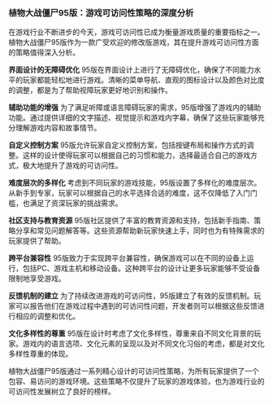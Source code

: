 ### 植物大战僵尸95版：游戏可访问性策略的深度分析

在游戏行业不断进步的今天，游戏可访问性已成为衡量游戏质量的重要指标之一。植物大战僵尸95版作为一款广受欢迎的修改版游戏，其在提升游戏可访问性方面的策略值得深入分析。

**界面设计的无障碍优化**
95版在界面设计上进行了无障碍优化，确保了不同能力水平的玩家都能轻松地进行游戏。清晰的菜单导航、直观的图标设计以及颜色对比度的调整，都是为了帮助视障玩家更好地识别和操作。

**辅助功能的增强**
为了满足听障或语言障碍玩家的需求，95版增强了游戏内的辅助功能。通过提供详细的文字描述、视觉提示和游戏内字幕，确保了这些玩家能够充分理解游戏内容和故事情节。

**自定义控制方案**
95版允许玩家自定义控制方案，包括按键布局和操作方式的调整。这样的设计使得玩家可以根据自己的习惯和能力，选择最适合自己的游戏方式，极大地提升了游戏的可访问性。

**难度层次的多样化**
考虑到不同玩家的游戏技能，95版设置了多样化的难度层次。从新手到专家，玩家可以根据自己的水平选择合适的难度，这不仅降低了入门门槛，也满足了资深玩家的挑战需求。

**社区支持与教育资源**
95版社区提供了丰富的教育资源和支持，包括新手指南、策略分享和常见问题解答等。这些资源帮助新玩家快速上手，同时也为有特殊需求的玩家提供了帮助。

**跨平台兼容性**
95版致力于实现跨平台兼容性，确保游戏可以在不同的设备上运行，包括PC、游戏主机和移动设备。这种跨平台的设计让更多玩家能够不受设备限制地享受游戏。

**反馈机制的建立**
为了持续改进游戏的可访问性，95版建立了有效的反馈机制。玩家可以报告他们在游戏过程中遇到的可访问性问题，开发者则可以根据这些反馈进行相应的调整和优化。

**文化多样性的尊重**
95版在设计时考虑了文化多样性，尊重来自不同文化背景的玩家。游戏内的语言选项、文化元素的呈现以及对不同文化习俗的考虑，都是对文化多样性尊重的体现。

植物大战僵尸95版通过一系列精心设计的可访问性策略，为所有玩家提供了一个包容、易访问的游戏环境。这些策略不仅提升了玩家的游戏体验，也为游戏行业的可访问性发展树立了良好的榜样。